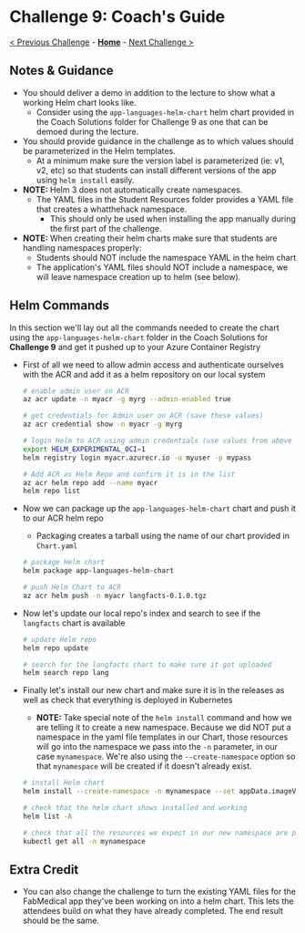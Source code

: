 # Challenge 9: Coach's Guide

[< Previous Challenge](./08-storage.md) - **[Home](README.md)** - [Next Challenge >](./10-networking.md)

## Notes & Guidance
- You should deliver a demo in addition to the lecture to show what a working Helm chart looks like.
  - Consider using the `app-languages-helm-chart` helm chart provided in the Coach Solutions folder for Challenge 9 as one that can be demoed during the lecture.  
- You should provide guidance in the challenge as to which values should be parameterized in the Helm templates.
	- At a minimum make sure the version label is parameterized (ie: v1, v2, etc) so that students can install different versions of the app using `helm install` easily.
- **NOTE:** Helm 3 does not automatically create namespaces.
	- The YAML files in the Student Resources folder provides a YAML file that creates a whatthehack namespace.
    	- This should only be used when installing the app manually during the first part of the challenge.
- **NOTE:** When creating their helm charts make sure that students are handling namespaces properly:
	- Students should NOT include the namespace YAML in the helm chart
	- The application's YAML files should NOT include a namespace, we will leave namespace creation up to helm (see below).

## Helm Commands 
In this section we'll lay out all the commands needed to create the chart using the `app-languages-helm-chart` folder in the Coach Solutions for **Challenge 9** and get it pushed up to your Azure Container Registry
- First of all we need to allow admin access and authenticate ourselves with the ACR and add it as a helm repository on our local system

  ```bash
  # enable admin user on ACR
  az acr update -n myacr -g myrg --admin-enabled true

  # get credentials for Admin user on ACR (save these values)
  az acr credential show -n myacr -g myrg 

  # login Helm to ACR using admin credentials (use values from above for -u and -p)
  export HELM_EXPERIMENTAL_OCI=1
  helm registry login myacr.azurecr.io -u myuser -p mypass

  # Add ACR as Helm Repo and confirm it is in the list
  az acr helm repo add --name myacr
  helm repo list
  ```

- Now we can package up the `app-languages-helm-chart` chart and push it to our ACR helm repo
	- Packaging creates a tarball using the name of our chart provided in `Chart.yaml`
  
  ```bash
  # package Helm chart
  helm package app-languages-helm-chart

  # push Helm Chart to ACR
  az acr helm push -n myacr langfacts-0.1.0.tgz
  ```

- Now let's update our local repo's index and search to see if the `langfacts` chart is available

  ```bash
  # update Helm repo
  helm repo update

  # search for the langfacts chart to make sure it got uploaded
  helm search repo lang
  ```

- Finally let's install our new chart and make sure it is in the releases as well as check that everything is deployed in Kubernetes
  - **NOTE:** Take special note of the `helm install` command and how we are telling it to create a new namespace. Because we did NOT put a namespace in the yaml file templates in our Chart, those resources will go into the namespace we pass into the `-n` parameter, in our case `mynamespace`. We're also using the `--create-namespace` option so that `mynamespace` will be created if it doesn't already exist.

  ```bash
  # install Helm chart
  helm install --create-namespace -n mynamespace --set appData.imageVersion=v2 langfacts-release2 myacr/langfacts

  # check that the helm chart shows installed and working
  helm list -A

  # check that all the resources we expect in our new namespace are present
  kubectl get all -n mynamespace
  ```

## Extra Credit
- You can also change the challenge to turn the existing YAML files for the FabMedical app they've been working on into a helm chart.  This lets the attendees build on what they have already completed.  The end result should be the same.

